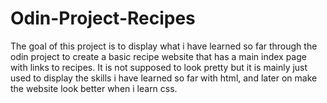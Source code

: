 # Odin-Project-Recipes
The goal of this project is to display what i have learned so far through the odin project to create a basic recipe website that has a main index page with links to recipes. It is not supposed to look pretty but it is mainly just used to display the skills i have learned so far with html, and later on make the website look better when i learn css.
